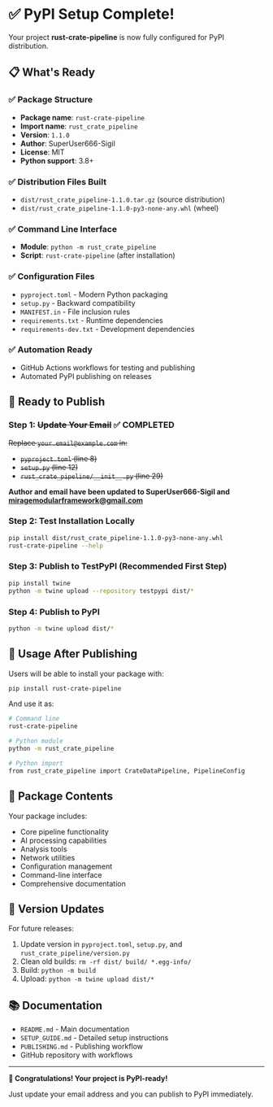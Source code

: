 # ✅ PyPI Setup Complete!

Your project **rust-crate-pipeline** is now fully configured for PyPI distribution.

## 📋 What's Ready

### ✅ Package Structure
- **Package name**: `rust-crate-pipeline`
- **Import name**: `rust_crate_pipeline`
- **Version**: `1.1.0`
- **Author**: SuperUser666-Sigil
- **License**: MIT
- **Python support**: 3.8+

### ✅ Distribution Files Built
- `dist/rust_crate_pipeline-1.1.0.tar.gz` (source distribution)
- `dist/rust_crate_pipeline-1.1.0-py3-none-any.whl` (wheel)

### ✅ Command Line Interface
- **Module**: `python -m rust_crate_pipeline`
- **Script**: `rust-crate-pipeline` (after installation)

### ✅ Configuration Files
- `pyproject.toml` - Modern Python packaging
- `setup.py` - Backward compatibility
- `MANIFEST.in` - File inclusion rules
- `requirements.txt` - Runtime dependencies
- `requirements-dev.txt` - Development dependencies

### ✅ Automation Ready
- GitHub Actions workflows for testing and publishing
- Automated PyPI publishing on releases

## 🚀 Ready to Publish

### Step 1: ~~Update Your Email~~ ✅ COMPLETED
~~Replace `your.email@example.com` in:~~
- ~~`pyproject.toml` (line 8)~~
- ~~`setup.py` (line 12)~~
- ~~`rust_crate_pipeline/__init__.py` (line 29)~~

**Author and email have been updated to SuperUser666-Sigil and miragemodularframework@gmail.com**

### Step 2: Test Installation Locally
```bash
pip install dist/rust_crate_pipeline-1.1.0-py3-none-any.whl
rust-crate-pipeline --help
```

### Step 3: Publish to TestPyPI (Recommended First Step)
```bash
pip install twine
python -m twine upload --repository testpypi dist/*
```

### Step 4: Publish to PyPI
```bash
python -m twine upload dist/*
```

## 📖 Usage After Publishing

Users will be able to install your package with:
```bash
pip install rust-crate-pipeline
```

And use it as:
```bash
# Command line
rust-crate-pipeline

# Python module
python -m rust_crate_pipeline

# Python import
from rust_crate_pipeline import CrateDataPipeline, PipelineConfig
```

## 📁 Package Contents

Your package includes:
- Core pipeline functionality
- AI processing capabilities
- Analysis tools
- Network utilities
- Configuration management
- Command-line interface
- Comprehensive documentation

## 🔄 Version Updates

For future releases:
1. Update version in `pyproject.toml`, `setup.py`, and `rust_crate_pipeline/version.py`
2. Clean old builds: `rm -rf dist/ build/ *.egg-info/`
3. Build: `python -m build`
4. Upload: `python -m twine upload dist/*`

## 📚 Documentation

- `README.md` - Main documentation
- `SETUP_GUIDE.md` - Detailed setup instructions
- `PUBLISHING.md` - Publishing workflow
- GitHub repository with workflows

---

**🎉 Congratulations! Your project is PyPI-ready!**

Just update your email address and you can publish to PyPI immediately.
